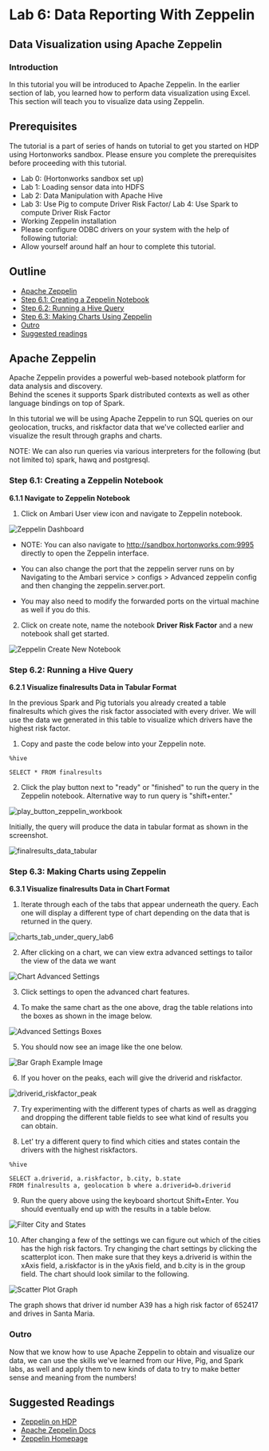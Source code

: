 # Lab 6: Data Reporting With Zeppelin

## **Data Visualization using Apache Zeppelin**

### **Introduction**

In this tutorial you will be introduced to Apache Zeppelin. In the earlier section of lab, you learned how to perform data visualization 
using Excel. This section will teach you to visualize data using Zeppelin.

## **Prerequisites**

The tutorial is a part of series of hands on tutorial to get you started on HDP using Hortonworks sandbox. Please ensure you complete the prerequisites before proceeding with this tutorial.

*   Lab 0: (Hortonworks sandbox set up)
*   Lab 1: Loading sensor data into HDFS
*   Lab 2: Data Manipulation with Apache Hive
*   Lab 3: Use Pig to compute Driver Risk Factor/ Lab 4: Use Spark to compute Driver Risk Factor
*   Working Zeppelin installation
*   Please configure ODBC drivers on your system with the help of following tutorial:
*   Allow yourself around half an hour to complete this tutorial.

## **Outline**

*   [Apache Zeppelin](#apache-zeppelin)
*   [Step 6.1: Creating a Zeppelin Notebook](#step6.1)
*   [Step 6.2: Running a Hive Query](#step6.2)
*   [Step 6.3: Making Charts Using Zeppelin](#step6.3)
*   [Outro](#outro)
*   [Suggested readings](#suggested-readings)

## Apache Zeppelin <a id="apache-zeppelin"></a>

Apache Zeppelin provides a powerful web-based notebook platform for data analysis and discovery.  
Behind the scenes it supports Spark distributed contexts as well as other language bindings on top of Spark.

In this tutorial we will be using Apache Zeppelin to run SQL queries on our geolocation, trucks, and 
riskfactor data that we've collected earlier and visualize the result through graphs and charts.

NOTE: We can also run queries via various interpreters for the following (but not limited to) spark, hawq and postgresql.

### **Step 6.1: Creating a Zeppelin Notebook** <a id="step6.1"></a>

**6.1.1 Navigate to Zeppelin Notebook**

1) Click on Ambari User view icon and navigate to Zeppelin notebook.

![Zeppelin Dashboard](/assets/hello-hdp/zeppelin_dashboard.png)

- NOTE: You can also navigate to http://sandbox.hortonworks.com:9995 directly to open the Zeppelin interface.

- You can also change the port that the zeppelin server runs on by Navigating to the Ambari service > configs > Advanced zeppelin config and then changing the zeppelin.server.port.
- You may also need to modify the forwarded ports on the virtual machine as well if you do this.

2) Click on create note, name the notebook **Driver Risk Factor** and a new notebook shall get started.

![Zeppelin Create New Notebook](/assets/hello-hdp/zeppelin_create_new_notebook.png)

### **Step 6.2: Running a Hive Query** <a id="step6.2"></a>

**6.2.1 Visualize finalresults Data in Tabular Format**

In the previous Spark and Pig tutorials you already created a table finalresults which gives the risk factor 
associated with every driver. We will use the data we generated in this table to visualize which drivers have the highest risk factor.

1) Copy and paste the code below into your Zeppelin note.

~~~
%hive

SELECT * FROM finalresults
~~~

2) Click the play button next to "ready" or "finished" to run the query in the Zeppelin notebook. 
Alternative way to run query is "shift+enter."


![play_button_zeppelin_workbook](/assets/hello-hdp/play_button_lab6.png)

Initially, the query will produce the data in tabular format as shown in the screenshot.

![finalresults_data_tabular](/assets/hello-hdp/finalresults_data_tabular_lab6.png)

### **Step 6.3: Making Charts using Zeppelin** <a id="step6.3"></a>

**6.3.1 Visualize finalresults Data in Chart Format**

1) Iterate through each of the tabs that appear underneath the query. 
Each one will display a different type of chart depending on the data that is returned in the query.

![charts_tab_under_query_lab6](/assets/hello-hdp/charts_tab_under_query_lab6.png)

2) After clicking on a chart, we can view extra advanced settings to tailor the view of the data we want

![Chart Advanced Settings](/assets/hello-hdp/advanced_settings_chart_lab6.png)

3) Click settings to open the advanced chart features.

4) To make the same chart as the one above, drag the table relations into the boxes as shown in the image below.

![Advanced Settings Boxes](/assets/hello-hdp/advanced_settings_boxes_lab6.png)

5) You should now see an image like the one below.

![Bar Graph Example Image](/assets/hello-hdp/bar_graph_chart_ex_lab6.png)

6) If you hover on the peaks, each will give the driverid and riskfactor.

![driverid_riskfactor_peak](/assets/hello-hdp/driverid_riskfactor_peak_lab6.png)

7) Try experimenting with the different types of charts as well as dragging and 
dropping the different table fields to see what kind of results you can obtain.

8) Let' try a different query to find which cities and states contain the drivers with the highest riskfactors.

~~~
%hive

SELECT a.driverid, a.riskfactor, b.city, b.state 
FROM finalresults a, geolocation b where a.driverid=b.driverid
~~~

9) Run the query above using the keyboard shortcut Shift+Enter. 
You should eventually end up with the results in a table below.

![Filter City and States](/assets/hello-hdp/filter_city_states_lab6.png)

10) After changing a few of the settings we can figure out which of the cities has the high risk factors. 
Try changing the chart settings by clicking the scatterplot icon. Then make sure that they keys a.driverid 
is within the xAxis field, a.riskfactor is in the yAxis field, and b.city is in the group field. 
The chart should look similar to the following.

![Scatter Plot Graph](/assets/hello-hdp/scatter_plot_lab6.png)

The graph shows that driver id number A39 has a high risk factor of 652417 and drives in Santa Maria.  

### Outro <a id="outro"></a>

Now that we know how to use Apache Zeppelin to obtain and visualize our data, we can use the skills 
we've learned from our Hive, Pig, and Spark labs, as well and apply them to new kinds of data to 
try to make better sense and meaning from the numbers!

## Suggested Readings <a id="suggested-readings"></a>

- [Zeppelin on HDP](http://hortonworks.com/hadoop/zeppelin/)
- [Apache Zeppelin Docs](https://zeppelin.incubator.apache.org/docs/)
- [Zeppelin Homepage](https://zeppelin.incubator.apache.org/)
